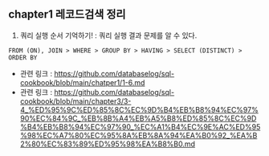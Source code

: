 ## chapter1 레코드검색 정리


1. 쿼리 실행 순서 기억하기! : 쿼리 실행 결과 문제를 알 수 있다.
```
FROM (ON), JOIN > WHERE > GROUP BY > HAVING > SELECT (DISTINCT) > ORDER BY
```
   - 관련 링크 : https://github.com/databaselog/sql-cookbook/blob/main/chatper1/1-6.md
   - 관련 링크 : https://github.com/databaselog/sql-cookbook/blob/main/chapter3/3-4_%ED%95%9C%ED%85%8C%EC%9D%B4%EB%B8%94%EC%97%90%EC%84%9C_%EB%8B%A4%EB%A5%B8%ED%85%8C%EC%9D%B4%EB%B8%94%EC%97%90_%EC%A1%B4%EC%9E%AC%ED%95%98%EC%A7%80%EC%95%8A%EB%8A%94%EA%B0%92_%EA%B2%80%EC%83%89%ED%95%98%EA%B8%B0.md

